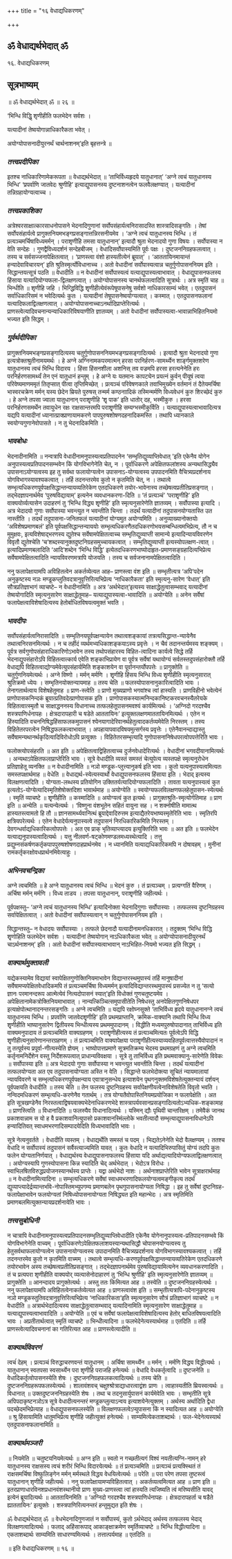 +++
title = "१६ वेधाद्यधिकरणम्"

+++


## ॐ वेधाद्यर्थभेदात् ॐ

१६. वेधाद्यधिकरणम्

## **सूत्रभाष्यम्**

॥ ॐ वेधाद्यर्थभेदात् ॐ ॥ २६ ॥

‘भिन्धि विद्धिृ शृणीहीति फलभेदेन सर्वशः ।

यत्यादीनां तेष्वयोगान्नाधिकारैकता भवेत् ।

अयोग्योपासनादीयुरनर्थं चार्थनाशनम्’इति बृहत्तन्त्रे ॥

### ***तत्त्वप्रदीपिका***

इतश्च नाधिकारिणामेकरूपता ॥ वेधाद्यर्थभेदात् ॥ ‘ताभिर्विध्यहृदये यातुधानात्’ ‘अग्ने त्वचं यातुधानस्य भिन्धि’ ‘प्रपर्वाणि जातवेदः श्रुणीहि’ इत्याद्युपासनस्य दुष्टनाशनत्वेन फलवैलक्षण्यात् । यत्यादीनां तन्निग्रहायोग्यत्वाच्च ।

### ***तत्त्वप्रकाशिका***

अत्रेश्वरसाक्षात्कारसाधनोपासने भेदनादिगुणानां सर्वोपसंहार्यत्वनिरासादस्ति शास्त्रादिसङ्गतिः । तेषां सर्वोपसंहार्यत्वे प्रागुक्तनियमभङ्गप्रसङ्गात्तन्निरसनीयमेव । ‘अग्ने त्वचं यातुधानस्य भिन्धि । तं प्रत्यञ्चमर्चिषाविध्यमर्मन् । पराशृणीहि तमसा यातुधानान्’ इत्यादौ श्रुता भेदनादयो गुणा विषयः । सर्वोपास्या न वेति सन्देहः । गुणद्वैविध्यदर्शनं सन्देहबीजम् । वेधादिसर्वोपास्यमिति पूर्वः पक्षः । दुष्टजननिग्रहफलत्वात् । तस्य च सर्वसज्जनापेक्षितत्वात् । ‘प्राणस्त्वा वंशो हास्यतीत्येनं ब्रूयात्’ । ‘आततायिनमायान्तं हन्यादेवाविचारयन्’ इति श्रुतिस्मृर्त्योविधानाच्च । अतो वेधादीनां सर्वोपास्यत्वान्न चतुर्गुणोपासननियम इति । सिद्धान्तयत्सूत्रं पठति ॥ वेधादीति ॥ न वेधादीनां सर्वोपास्यत्वं यत्याद्युपास्यत्वाभावात् । वेधाद्युपासनफलस्य हिंसाया यत्यादियोग्यफला-द्विलक्षणत्वात् । अयोग्योपासनस्य चानर्थफलत्वादिति सूत्रार्थः । अत्र स्मृतिं चाह ॥ भिन्धीति ॥ शृणीहि जहि । भिन्द्धिविद्धि शृृणीहीत्येवंरूपेषूपासनेषु सर्वशो नाधिकारसाम्यं भवेत् । एतदुपासनं सर्वाधिकारिसमं न भवेदित्यर्थः कुतः । यत्यादीनां तेषूपासनेष्वयोग्यत्वात् । कस्मात् । एतदुपासनफलानां यत्यादिफलाद्विलक्षणत्वात् । अयोग्योपासनाच्चाऽनर्थादिप्राप्तेरित्यर्थः । प्राणस्त्वेत्यादिवचनान्यन्याधिकारिविषयाणीति ज्ञातव्यम् । अतो वेधादीनां सर्वोपास्यत्वा-भावान्नाभिहितनियमो भज्यत इति सिद्धम् ।

### ***गुर्वर्थदीपिका***

प्रागुक्तनियमभङ्गप्रसङ्गादित्यस्य चतुर्गुणोपासननियमभङ्गप्रसङ्गादित्यर्थः । इत्यादौ श्रुता भेदनादयो गुणा इत्यत्रोक्तश्रुतीनामयमर्थः । हे अग्ने अग्निनामकपरमात्मन् हरसा परनिर्हरण-सामर्थ्येन शार्ङ्गमुक्तशरेण यातुधानस्य त्वचं भिन्धि विदारय । हिंसा हिंसनशीला अशनिस् तव वज्रमपि हरसा हरत्यनेनेति हरः परनिर्हरणसामर्थ्यं तेन एनं यातुधानं हन्तुम् । हे अग्ने यः यतमानः कापट्येन प्रयत्नं कुर्वन् पीयूषं त्वया परिवेष्यमाणममृतं तितृप्सात् पीत्वा तृप्तिमिच्छेत् । प्रत्यञ्चं परिवेषणकाले तवाभिमुख्येन वर्तमानं तं दैतेयमर्चिषा भास्वरचक्रेण मर्मन् यस्य छेदेन म्रियते पुरुषस् तन्मर्म कण्ठनाादिकं तस्मिन्मर्मणि विध्यवेधनं कुरु शिरच्छेदं कुरु । हे अग्ने तपसा ज्वाला यातुधानान् पराशृृणीहि ‘शृृ पाक’ इति धातोर् दह, भस्मीकुरु । हरसा परनिर्हरणसमर्थेन तवायुधेन रक्षः राक्षसान्तरमपि पराशृृणीहि सम्यग्भस्मीकुर्विति । यत्याद्युपास्यत्वाभावादित्यत्र यद्यपि यत्यादीनां ध्यानात्प्राक्प्राणायामकरणे पापपुरुषशोषणदहनादिकमस्ति । तथापि ध्यानकाले स्वयोग्यगुणानेवोपासते । न तु भेदनादिकमिति ।

### ***भावबोधः***

भेदनादीनामिति ॥ नन्वत्रापि वेधादीनामनुपास्यत्वप्रतिपादनेन ‘सम्भृतिद्युव्याप्तिवेधात् ’इति एकेनैव योगेन अनुपास्यत्वप्रतिपादनसम्भवेन किं योगविभागेनेति चेत्, न । पूर्वाधिकरणे अपेक्षितफलांशस्य अन्यथासिद्ध्यैव उपासनाऽयोग्यत्वस्य इह तु सर्वथा फलायोग्यत्वेन उपासनाऽ-योग्यत्वस्य उपपादनमिति वैचित्र्यप्रदर्शनाय योगविभागस्यावश्यकत्वात् । तर्हि तदनन्तरमेव कुतो न कृतमिति चेत्, न । तथात्वे सम्भृत्यधिकरणपूर्वपक्षसिद्धान्तन्यायव्यतिरेकेण एतदधिकरणे तयोर-भावेनास्य तच्छेषत्वप्रतीतिप्रसङ्गात् । तद्भेदज्ञापनार्थमेव ‘पुरुषविद्यायाम्’ इत्यनेन व्यवधानकरणा-दिति ॥ ‘तं प्रत्यञ्चं’ ‘पराशृृणीहि’ इति वाक्ययोर्व्यत्यासेन उदाहरणं तु ‘भिन्धि विद्ध्य शृृणीहि’ इति स्मृत्यनुसारेणेति ज्ञातव्यम् । सर्वोपास्या इत्यादि । अत्र भेदादयो गुणाः सर्वोपास्या भवन्त्युत न भवन्तीति चिन्ता । तदर्थं यत्यादीनां तदुपासनयोग्यतास्ति उत नास्तीति । तदर्थं तदुपासना-जनितफलं यत्यादीनां योग्यमुत अयोग्यमिति । अनुव्याख्यानोक्तयोः ‘अविशेषप्रमाणबलं’ इति पूर्वपक्षसिद्धान्तन्याययोः सम्भृत्यधिकरणैतदधिकरणोभयसम्बन्धित्वमभिप्रेत्य, तौ न च मुमुक्षवः, इत्यविशेषाद्भरणस्य द्युतेश्च सर्वेषामपेक्षितत्वाच्च सम्भृतिद्युव्याप्ती सामान्ये इत्यादिन्यायविवरणेन विवृतौ द्युतेश्चेति ‘च’शब्दस्यानुक्तदुष्टनिग्रहसमुच्चायकत्वात् । सम्भृतिद्युव्याप्ती इत्यस्योपलक्षण-त्वात् । इत्यादिप्रमाणबलादिति ‘आदि’शब्देन ‘भिन्धि विद्धि’ इत्येतदधिकरणभाष्योदाहृत-प्रमाणसङ्ग्रहादित्यभिप्रेत्य सर्वेषामपेक्षितत्वादिति न्यायविवरणमत्रापि योजयति । तस्य च सर्वजनानामपेक्षितत्वादिति ।

ननु फलापेक्षायामपि अविहितत्वेन अकर्तव्येत्यत आह– प्राणस्त्वा वंश इति ॥ सम्भृतीत्यत्र ‘अपि’पदेन अनुकृष्टस्य नञः मण्डूकप्लुतिवदत्रानुवृत्तिरित्यभिप्रेत्य ‘नाधिकारैकता’ इति स्मृत्यनु-सारेण ‘वेधात्’ इति सौत्रप्रतिज्ञाभागं व्याचष्टे– न वेधादीनामिति ॥ अत्र ‘अर्थभेदात्’इत्यस्य साक्षाद्धेतुत्वासम्भवाद् यत्यादीनां तेष्वयोगादिति स्मृत्यनुसारेण साक्षाद्धेतुमाह– यत्याद्युपास्यत्वा-भावादिति ॥ अयोग्येति ॥ अनेन सर्वेषां फलापेक्षत्वाविशेषादित्यस्य हेतोर्बाधितविषयत्वमुक्तं भवति ।

### ***भावदीपः***

सर्वोपसंहार्यत्वनिरासादिति ॥ सम्भृतिनयपूर्वपक्षन्यायेन तथात्वशङ्कायां तत्रत्यसिद्धान्त-न्यायेनैव तथात्वनिरसनमित्यर्थः । न च तर्हीदं व्यर्थमभ्यधिकाशङ्कयाऽस्य प्रवृत्तेः । न चैवं तदानन्तर्यमस्य शङ्क्यम् । पूर्वत्र सर्वगुणोपसंहाराधिकारिणोऽभावेन तस्य तथोपसंहारस्य विहित-त्वादिना कार्यत्वे सिद्धे तर्हि भेदनाद्युपसंहारोऽपि विहितत्वात्कार्य एवेति शङ्काभिप्रायेण वा पूर्वत्र सर्वेषां यथायोग्यं सर्वतस्तदुपसंहारोक्तौ तर्हि वेधाद्यपि विहितत्वाद्योग्यमेवेत्युपसंहार्यमिति शङ्काशयेन वा पूर्वानन्तर्योपपत्तेः ॥ प्रागुक्तेति ॥ चतुर्गुणनियमेत्यर्थः । अग्ने विष्णो । मर्मन् मर्मणि । शृृणीहि हिंसय भिन्धि विध्य शृृणीहीति स्मृत्यनुसारात् श्रुतिक्रमो ध्येयः । सम्भृतिनयोक्तन्यायमाह ॥ तस्य चेति ॥ फलस्योपासनानुकारित्वादिति भावः । तेनागतार्थत्वाय विशेषहेतुमाह ॥ प्राण-स्त्वेति ॥ प्राणो मुख्यप्राणो भगवांश्च त्वां हास्यति । प्राणविहीनो भवेत्येनं प्राणोपासकनिन्दकं ब्रूयात्प्रतिवदेत्प्राणोपासक इति । प्राणोपासकस्यात्मनिन्दकानिष्टकरवचनस्यैतरेयके विहितत्वात्स्मृतौ च साक्षाद्धननस्य विधानाच्च तत्फलहेतूपासनमवश्यं कार्यमित्यर्थः । ‘अग्निदो गरदश्चैव शस्त्रपाणिर्धनापहः । क्षेत्रदारापहारी च षडेते आततायिनः’ इत्युक्तलक्षणमाततायिनमित्यर्थः । एतेन न हिंस्यादिति वचननिषिद्धहिंसाफलकमुपासनं श्येनयागादेरिवानर्थहेतुत्वादकर्तव्यमेवेति निरस्तम् । तस्य विहितेतरपरत्वेन निषिद्धफलकत्वाभावात् । अपहायापवादविषयमुत्सर्गस्य प्रवृत्तेः । एतेनैवानन्दाद्यास्तु सर्वेषामन्यथानर्थकृदित्यादिविरोधोऽपि प्रत्युक्तः । विहितेतरसम्भृत्यादि गुणोपासनानिषेधपरत्वोपपत्तेरिति भावः ।

फलोक्त्योपसंहरति ॥ अत इति ॥ अपेक्षितत्वाद्विहितत्वाच्च दुर्जनवेधादेरित्यर्थः । वेधादीनां भगवदीयानामित्यर्थः । अन्यथाऽपेक्षितफलाप्राप्तेरिति भावः । सूत्रे वेधादीति व्यस्तं समस्तं चेत्युपेत्य व्यस्तपक्षे स्मृत्यनुरोधेन प्रतिज्ञाहेतू व्यनक्ति ॥ न वेधादीनामिति ॥ नञो मण्डूक-प्लुत्त्यानुकर्ष इति भावः । कुतो यत्यनुपास्यत्वमित्यतः समस्तपक्षार्थमाह ॥ वेधेति ॥ वेधाद्यर्थ-स्येत्यस्यार्थो वेधाद्युपासनफलस्य हिंसाया इति । भेदाद् इत्यस्य विलक्षणत्वादिति । योग्यता-लब्धस्य प्रतियोगिन उक्तितर्यत्यादियोग्यफलादिति । तावता यत्यनुपास्यत्वं कुत इत्यतोऽ-योग्येत्यादिस्मृतिशेषोक्तदिशा भावार्थमाह ॥ अयोग्येति ॥ स्वयोग्यफलविलक्षणफलहेतूपासन-स्येत्यर्थः । स्मृतिं व्याचष्टे ॥ शृृणीहीति ॥ कस्मादिति ॥ अयोग्यत्वं कुत इत्यर्थः । प्रागुक्तश्रुति-स्मृत्योर्गतिमाह ॥ प्राण इति ॥ अन्येति ॥ यत्यन्येत्यर्थः । ‘विष्णुना वंशभूतेन सहितं वायुना सह । न शक्नोषीति मामात्थ हास्यतस्त्वामतो हि तौ ॥ ज्ञानसामर्थ्यवानित्थं ब्रूयाद्देवादिरुत्तम इत्याद्यैतरेयभाष्यस्मृतेरिति भावः । स्मृतिरपि क्षत्रियपरेत्यर्थः । एतेन वेधादेर्यत्यनुपास्यत्वे तदुपासनं निरधिकारिकमिति निरस्तम् । देवगन्धर्वाद्यधिकारिकत्वोपपत्तेः । अत एव प्राक् भृतिव्याप्त्यादय इत्युक्तिरिति भावः ॥ अत इति ॥ फलभेदेन यत्याद्यनुपास्यत्वादित्यर्थः । यत्तु नीलवर्ण-षट्कोणमण्डलमध्यस्थेत्यादि । तत्तु प्रद्युम्नसंकर्षणकर्तृकपापपुरुषशोषणदाहप्रार्थनमेव । न ध्यानमिति यत्याद्यधिकारिकमपि न दोषावहम् । मुनीनां रामकर्तृकरक्षोवधप्रार्थनमिवेत्याहुः ।

### ***अभिनवचन्द्रिका***

अग्ने त्वचमिति ॥ हे अग्ने यातुधानस्य त्वचं भिन्धि ॥ भेदनं कुरु । तं प्रत्यञ्चम् । प्रत्यग्गतिं वैरिणम् । अर्चिषा मर्मन् मर्मणि । विध्य ताडय । तपसा यातुधानान्, पराशृृणीहि जहीत्यर्थः ।

पूर्वपक्षस्तु– ‘अग्ने त्वचं यातुधानस्य भिन्धि’ इत्यादिनोक्ता भेदनादिगुणाः सर्वोपास्याः । तत्फलस्य दुष्टनिग्रहस्य सर्वापेक्षितत्वात् । अतो वेधादीनां सर्वोपास्यत्वान् न चतुर्गुणोपासननियम इति ।

सिद्धान्तस्तु– न वेधादयः सर्वोपास्याः । तत्फले छेदनादौ यत्यादीनामनधिकारात् । तदुक्तम् ‘भिन्धि विद्धि शृृणोहिति फलभेदेन सर्वशः । यत्यादीनां तेष्वयोगान् नाऽधिकारैकता भवेत् ॥ अयोग्योपासनादीयुरनर्थं चाऽर्थनाशनम्’ इति । अतो वेधादीनां सर्वोपास्यत्वाभावान् नाऽभिहित-नियमो भज्यत इति सिद्धम् ।

### ***वाक्यार्थमुक्तावली***

यद्येकस्यामेव विद्यायां स्वापेक्षितगुणोक्तिनियमाभावेन विद्यान्तरस्थमुपास्यं तर्हि मानुषादीनां सर्वेषामप्यपेक्षितवेधादिकमपि तं प्रत्यञ्चमर्चिषा विध्यमर्मन् इत्यादिविद्यान्तरस्थमुपास्यं प्रसज्येत न तु ‘सत्यो ज्ञानः परमानन्दरूप आत्मेत्येवं नित्यदोपासनं स्यात्’इति विधोक्तं गुणचतुष्टयमेव । अपेक्षितानामेकत्रोक्तिनियमाभावात् । नान्यत्किञ्चित्समुपासीतेति निषेधस्तु अनपेक्षितगुणनिषेधपर इत्याक्षेपोत्थानादनन्तरसङ्गतिः ॥ अग्ने त्वचमिति ॥ यद्यपि रक्षोघ्नसूक्ते ‘ताभिर्विध्य हृदये यातुधानानग्ने त्वचं यातुधानस्य भिन्धि । प्रपर्वाणि जातवेदशृृणीहि’ इति प्रथमप्राप्तानि, क्रमिक-वाक्यानि तथापि भिन्धि विध्य शृृणीहीति भाष्यानुसारेण द्वितीयस्य भिन्धीत्यस्य प्रथममुपादानम् । विद्धीति मध्यमपुरुषोपादानात् ताभिर्विध्य इति वाक्यमनुपादाय तं प्रत्यञ्चमिति वाक्यग्रहणम् । पराशृृणीहीत्यस्य तं प्रत्यञ्चमित्यतः पूर्वत्वेऽपि विद्धि शृृणीहीत्यनुसारेणानन्तरग्रहणम् । तं प्रत्यञ्चमिति वाक्यापेक्षया पराशृृणीहीत्यस्याव्यवहितपूर्वत्वात्तस्यैवोपादानं न तु तत्पूर्वस्य प्रपूर्वा-णीत्यस्येति ज्ञेयम् । भाष्योपात्तप्रमाणे सूत्रमतिक्रम्य भेदस्य प्रथमग्रहणं तु अग्ने त्वचमिति कर्तृनामनिर्देशेन वस्तु निर्देशरूपत्वात् प्राधान्यविवक्षया । सूत्रे तु ताभिर्विध्य इति प्रथमवाक्यानु-सारेणेति विवेकः ॥ सर्वोपास्या इति ॥ अत्र भेदादयो गुणाः सर्वोपास्या न भवन्त्युत भवन्तीति चिन्ता । तदर्थं यत्यादीनां तत्फलयोग्यता अत एव तदुपासनायोग्यता अस्ति न वेति । सिद्धान्ते फलभेदोक्त्या सूचितं न्यायमालायां न्यायविवरणे च सम्भृत्यधिकरणपूर्वपक्षन्याय एवात्रानुसन्धेय इत्याशयेन पृथगनुक्तमविशेषतेत्युक्तन्यायं दर्शयन् पूर्वपक्षयति वेधादीति ॥ तस्य चेति ॥ तेन फलस्य दुष्टनिग्रहस्य सर्वापेक्षणीयत्वेनाविशेषतेति विवृतो भवति । नन्विदमधिकरणं सम्भृत्यधि-करणेनैव गतार्थम् । तत्र योग्यतैवोपास्तिनियमप्रयोजिका न फलापेक्षेति । अत इति सूत्रखण्डेनैव निरस्तत्वाद्विषयवाक्यभेदेनाधिकरणभेदे शास्त्रापर्यवसानप्रसङ्गादित्यतोऽभ्यधिक-शङ्कामाह ॥ प्राणस्त्विति ॥ विधानादिति ॥ फलस्यैव विधानादित्यर्थः । यस्मिन् द्यौः पृथिवी चान्तरिक्षम् । तमेवैकं जानथ प्रकाशवान्नाम स यो ह वै प्रकाशवानित्युपासो प्रकाशवानस्मिंल्लोके भवतीत्यादौ सम्भृत्याद्युपासनाविधानेऽपि हन्यादितिवत् स्वाधमभरणादिसम्पादयेदिति विध्यभावादिति भावः ।

सूत्रे नेत्यनुवर्तते । वेधादीति व्यस्तम् । वेधाद्यर्थेति समस्तं च पदम् । भिद्यतेऽनेनेति भेदो वैलक्षण्यम् । ततश्च वेधादि न सर्वोपास्यं तदुपासनं सर्वैस्त्याज्यमिति यावत् । कुतः वेधादि न यत्यादिभिरुपासितुं योग्यं तदपि कुतः फलेन योग्यतानिर्णयात् । वेधाद्यर्थस्य वेधाद्युपासनाफलस्य हिंसाया यदि अर्थाद्यत्यादियोग्यफलाद्विलक्षणत्वात् । अयोग्यस्यापि गुणस्योपासना किन्न स्यादिति चेद् अर्थभेदात् । भेदोऽत्र विरोधः । स्वाभिलषितविरुद्धप्रयोजनस्यानर्थस्य प्राप्तेः । यद्वा अर्थभेदो नाशः । अर्थनाशप्राप्तेरिति भावेन सूत्राक्षरार्थमाह ॥ न वेधादीनामित्यादिना ॥ सम्भृत्यधिकरणे सर्वेषां स्वाधमभरणादिफलयोग्यत्वमङ्गीकृत्य तदर्थं द्युव्याप्त्यादेर्द्रव्यान्तर्भावे-नोपास्तिमभ्युपगम्य प्रमाणबलेन पृथगुपासनायोग्यता निषिद्धा । इह तु सर्वेषां दुष्टनिग्रह-फलापेक्षाभावेन फलयोग्यतां निषिध्योपासनायोग्यता निषिद्ध्यत इति महान्भेदः । अत्र स्मृतिमिति प्रमाणबलमित्युक्तन्यायप्रदर्शनायेति भावः ।

### ***तत्त्वसुबोधिनी***

न चात्रापि वेधादीनामनुपास्यत्वप्रतिपादनसम्भृतिद्युव्याप्तिवेधादीति एकेनैव योगेनानुपास्यत्व-प्रतिपादनसम्भवे किं योगविभागेनेति वाच्यम् । पूर्वाधिकरणेऽपेक्षितफलाशयस्यान्यथासिद्धौ चोपासनयोग्यत्वस्य तु हेतुसर्वथाफलायोग्यत्वेन उपासनायोग्यत्वस्य उपादानमिति वैचित्र्यप्रदर्शनाय योगविभागस्यावश्यकत्वात् । तर्हि तदनन्तरमेव कुतो न कृतमिति वाच्मम् । तथात्वे सम्भृत्यधि-करणपूर्वपक्षसिद्धान्तन्यायव्यतिरेकेण एतदधिकरणे तयोरभावेन अस्य तच्छेषत्वप्रतीतिप्रसङ्गात् । तद्भेदज्ञापनार्थमेव पुरुषविद्यायामित्यनेन व्यवधानकरणादिति । तं च प्रत्यपरा शृणीहीति वाक्ययोर् व्यत्यासेनोदाहारणं तु ‘भिन्धि श्रुणीहि’ इति स्मृत्यनुसारेणेति ज्ञातव्यम् ॥ प्रागुक्तेति ॥ आनन्दादय प्रागुक्तेत्यर्थः । अस्तु ततः किमित्यत आह ॥ तस्येति ॥ दुष्टजननिग्रहस्येत्यर्थः । ननु फलापेक्षायामपि अविहितत्वेनाकर्तव्येत्यत आह ॥ प्राणस्त्वावंश इति ॥ सम्भृतीत्यत्रापि-पदेनानुकृष्टस्य नञो मण्डूकस्तुतिवदत्रानुवृत्तिरित्यभिप्रेत्य ‘नाधिकारिकता’इति स्मृत्यनुसारेण सौत्रं प्रतिज्ञाभागं व्याचष्टे ॥ न वेधादीति ॥ अत्रार्थभेदादित्यस्य साक्षाद्धेतुत्वासम्भवाद् यत्यादिनामिति स्मृत्यनुसारेण साक्षाद्धेतुमाह ॥ यत्याद्युपास्यत्वाभावादिति ॥ अयोग्येति ॥ एवं च सर्वेषां फलापेक्षत्वाविशेषादित्यस्य हेतोर् बाधितविषयत्वादिति भावः । अप्रतीतार्थत्वात् स्मृतिं व्याचष्टे ॥ भिन्धीत्यादिना ॥ फलभेदेनेत्यस्यार्थमाह ॥ एतदिति ॥ तर्हि प्राणस्त्वेत्यादिवचनानां का गतिरित्यत आह ॥ प्राणस्त्वेत्यादीति ॥

### ***वाक्यार्थविवरणं***

त्वचंं देहम् । प्रत्यञ्चं विरुद्धाचरणवन्तं यातुधानम् । अर्चिषा सामर्थ्येन ॥ मर्मन् । मर्मणि विद्ध्य विद्धीत्यर्थः । यातुधानान् स्वतपसा स्वसार्थ्येन परा शृणीहि पराजहि हनेत्यर्थः ॥ वेधादि वेधकर्तृत्वादि ॥ दुष्टजनेति ॥ वेधादिकर्तृत्वोपासनस्येति शेषः । दुष्टजननिग्रहफलकत्वादित्यर्थः ॥ तस्य चेति ॥ दुष्टजननिग्रहरूपफलस्येत्यर्थः । शालावंशवच् चक्षुश्श्रोत्राद्याधारत्वाद्वंशः प्राणः । त्वाहास्यतीति म्रियस्वत्यर्थः ॥ विधानात् ॥ उक्तदुष्टजननिग्रहस्येति शेषः । तथा च तदनुसार्युपासनं कार्यमेवेति भावः । सम्भृतीति सूत्रे अपिपदाकृष्टनञोऽत्र सूत्रे वेधादीत्यनन्तरं मण्डूकप्लुत्याऽन्वय इत्याशयेनेत्युक्तम् । अर्थस्य अर्थादिति द्वेधा पदच्छेदमभिप्रेत्याह ॥ वेधाद्युपासनफलस्येति ॥ विलक्षणफलत्वेऽप्युपासना किं न स्यादित्यत आह ॥ अयोग्येति ॥ श्रु हिंसायामिति धातुमभिप्रेत्य शृणीहि जहीत्युक्तं हनेत्यर्थः । साम्यमित्येकताशब्दार्थः । फल-भेदेनेत्यस्यार्थ एतदुपासनाफलानामिति ॥

### ***वाक्यार्थमञ्जरी***

॥ नियमेति ॥ चतुष्टयनियमेत्यर्थः ॥ अग्न इति ॥ स्वतो न गच्छतीत्यगं विश्वं नयतीत्यग्नि-नामन् हरे यातुधानस्य राक्षसस्य त्वचं शरीरं भिन्धि विदारयेत्यर्थः ॥ तं प्रत्यञ्चमिति ॥ प्रत्यञ्चं प्रत्यक्स्थितं तं राक्षसमर्चिषा विष्फुलिङ्गेन मर्मन् मर्मस्थले विद्धय वेधयित्वेत्यर्थः ॥ परेति ॥ परा परेण तपसा तुष्टस्त्वं यातुधानान् शृणीहि जहीत्यर्थः । ननु फलापेक्षायामप्यविहितत्वात् । अकर्तव्यत्वमित्यत आह ॥ प्राण इति ॥ इतरप्राणाधारविनशप्रधानवंशस्थानीयो प्राणः मुख्य-प्राणस्त्वा त्वां हास्यति त्यजिष्यति त्वं मरिष्यसीति यावद् इत्येनं ब्रूयादित्यर्थः ॥ आततायिनमिति ॥ ‘अग्निदो गरदश्चैव शस्त्रपाणिर्धनापहः । क्षेत्रदारापहर्ता च षडैते ह्याततायिनः’ इत्युक्तेः । शस्त्रपाणिरित्यनन्तरं हन्तुमुद्यत इति शेषः ।

ॐ वेधाद्यर्थभेदात् ॐ ॥ वेधभेदनादिगुणजातं न सर्वोपास्यं, कुतो ऽर्थभेदाद् अर्थस्य तत्फलस्य भेदाद् विलक्षणत्वादित्यर्थः । फलाद् अहिंसारूपाद् आकाङ्क्षाक्रमेण स्मृर्तिव्याचष्टे ॥ भिन्धि विद्धीत्यादिना ॥ एकताशब्दार्थः साम्यमिति साधारण्यमित्यर्थः । तत्तात्पर्यमाह ॥ एतदिति ॥

॥ इति वेधाद्यधिकरणम् ॥ १६ ॥


